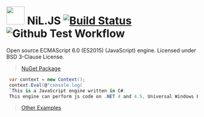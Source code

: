 
<image src="https://raw.githubusercontent.com/nilproject/NiL.JS/5b0c4730e1e0a23adb95fdc147376065676d8e2c/nil.js%20logo%20small.png" width="48px;"></image> NiL.JS [![Build Status](https://travis-ci.org/nilproject/NiL.JS.svg?branch=develop)](https://travis-ci.org/nilproject/NiL.JS) ![Github Test Workflow](https://github.com/nilproject/NiL.JS/workflows/Test/badge.svg)
=====
Open source ECMAScript 6.0 (ES2015) (JavaScript) engine.
Licensed under BSD 3-Clause License.

> [NuGet Package](https://www.nuget.org/packages/NiL.JS)

```C#
 var context = new Context(); 
 context.Eval(@"console.log( 
 `This is a JavaScript engine written in C#. 
 This engine can perform js code on .NET 4 and 4.5, Universal Windows Platform and .NET Core`)"); 
 ``` 
> [Other Examples](https://github.com/nilproject/NiL.JS/tree/develop/Examples)  
